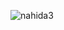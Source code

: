 ![nahida3](https://github.com/Tumppi66/v3rm-archive/assets/61348006/06bddb70-a903-4fd9-8d2f-2d11e5d2e463)
